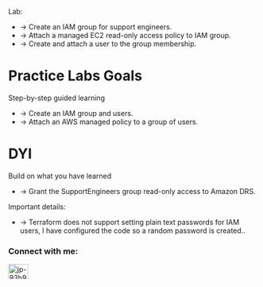 Lab:

- -> Create an IAM group for support engineers.
- -> Attach a managed EC2 read-only access policy to IAM group.
- -> Create and attach a user to the group membership.

# Practice Labs Goals

Step-by-step guided learning

- -> Create an IAM group and users.
- -> Attach an AWS managed policy to a group of users.

# DYI

Build on what you have learned

- -> Grant the SupportEngineers group read-only access to Amazon DRS.

Important details:

- -> Terraform does not support setting plain text passwords for IAM users, I have configured the code so a random password is created..

<h3 align="left">Connect with me:</h3>
<p align="left">
<a href="https://www.linkedin.com/in/jorluis-perales-93b92096/" target="blank"><img align="center" src="https://raw.githubusercontent.com/rahuldkjain/github-profile-readme-generator/master/src/images/icons/Social/linked-in-alt.svg" alt="jp-93b92096" height="30" width="40" /></a>
</p>
